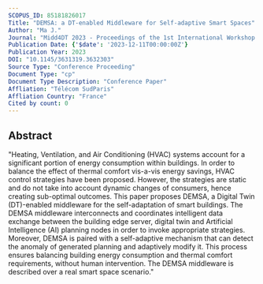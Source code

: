 ```yaml
---
SCOPUS_ID: 85181826017
Title: "DEMSA: a DT-enabled Middleware for Self-adaptive Smart Spaces"
Author: "Ma J."
Journal: "Midd4DT 2023 - Proceedings of the 1st International Workshop on Middleware for Digital Twin, Part of: MIDDLEWARE 2023"
Publication Date: {'$date': '2023-12-11T00:00:00Z'}
Publication Year: 2023
DOI: "10.1145/3631319.3632303"
Source Type: "Conference Proceeding"
Document Type: "cp"
Document Type Description: "Conference Paper"
Affliation: "Télécom SudParis"
Affliation Country: "France"
Cited by count: 0
---
```


## Abstract
"Heating, Ventilation, and Air Conditioning (HVAC) systems account for a significant portion of energy consumption within buildings. In order to balance the effect of thermal comfort vis-a-vis energy savings, HVAC control strategies have been proposed. However, the strategies are static and do not take into account dynamic changes of consumers, hence creating sub-optimal outcomes. This paper proposes DEMSA, a Digital Twin (DT)-enabled middleware for the self-adaptation of smart buildings. The DEMSA middleware interconnects and coordinates intelligent data exchange between the building edge server, digital twin and Artificial Intelligence (AI) planning nodes in order to invoke appropriate strategies. Moreover, DEMSA is paired with a self-adaptive mechanism that can detect the anomaly of generated planning and adaptively modify it. This process ensures balancing building energy consumption and thermal comfort requirements, without human intervention. The DEMSA middleware is described over a real smart space scenario."
